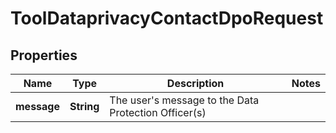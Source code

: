 

# ToolDataprivacyContactDpoRequest


## Properties

| Name | Type | Description | Notes |
|------------ | ------------- | ------------- | -------------|
|**message** | **String** | The user&#39;s message to the Data Protection Officer(s) |  |



